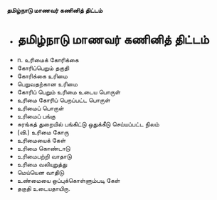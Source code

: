 **தமிழ்நாடு மாணவர் கணினித் திட்டம்**
- # தமிழ்நாடு மாணவர் கணினித் திட்டம்
- n. உரிமைக் கோரிக்கை
- கோரிப்பெறும் தகுதி
- கோரிக்கை உரிமை
- பெறுவதற்கான உரிமை
- கோரிப் பெறும் உரிமை உடைய பொருள்
- உரிமை கோரிப் பெறப்பட்ட பொருள்
- உரிமைப் பொருள்
- உரிமைப் பங்கு
- சுரங்கத் துறையில் பங்கிட்டு ஒதுக்கீடு செய்யப்பட்ட நிலம்
- (வி.) உரிமை கோரு
- உரிமையைக் கேள்
- உரிமை கொண்டாடு
- உரிமைபற்றி வாதாடு
- உரிமை வலியுறுத்து
- மெய்யென வாதிடு
- உண்மையை ஒப்புக்கொள்ளும்படி கேள்
- தகுதி உடையதாயிரு.


